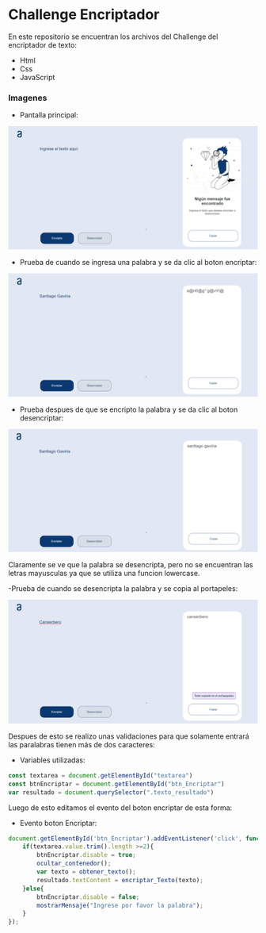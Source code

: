 # Challenge Encriptador
En este repositorio se encuentran los archivos del Challenge del encriptador de texto:
- Html
- Css
- JavaScript

### Imagenes
- Pantalla principal:
<div align="center"> 
  
![Alter](img/challenge.png)

</div>

- Prueba de cuando se ingresa una palabra y se da clic al boton encriptar:
<div alig="center">
  
![Alter](img/primero.png)

</div>

- Prueba despues de que se encripto la palabra y se da clic al boton desencriptar:
<div alig="center">
  
![Alter](img/segundo.png)

</div>

Claramente se ve que la palabra se desencripta, pero no se encuentran las letras mayusculas ya que se utiliza una funcion lowercase.

-Prueba de cuando se desencripta la palabra y se copia al portapeles:
<div alig="center">
  
![Alter](img/tercero.png)

</div>

Despues de esto se realizo unas validaciones para que  solamente entrará las paralabras tienen más de dos caracteres:
- Variables utilizadas:
```javascript
const textarea = document.getElementById("textarea")
const btnEncriptar = document.getElementById("btn_Encriptar")
var resultado = document.querySelector(".texto_resultado")
```
Luego de esto editamos el evento del boton encriptar de esta forma:
- Evento boton Encriptar:
```javascript
document.getElementById('btn_Encriptar').addEventListener('click', function() {
    if(textarea.value.trim().length >=2){
        btnEncriptar.disable = true;
        ocultar_contenedor();
        var texto = obtener_texto();
        resultado.textContent = encriptar_Texto(texto);
    }else{
        btnEncriptar.disable = false;
        mostrarMensaje("Ingrese por favor la palabra");
    }
});
```
